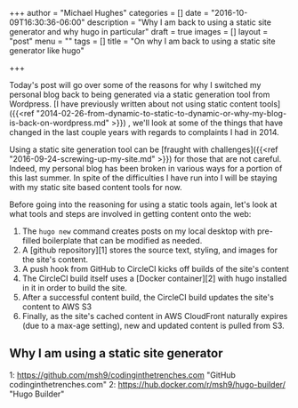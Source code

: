 +++
author = "Michael Hughes"
categories = []
date = "2016-10-09T16:30:36-06:00"
description = "Why I am back to using a static site generator and why hugo in particular"
draft = true
images = []
layout = "post"
menu = ""
tags = []
title = "On why I am back to using a static site generator like hugo"

+++

Today's post will go over some of the reasons for why I switched my personal blog back to being generated via
a static generation tool from Wordpress. [I have previously written about not using static content tools]({{<ref "2014-02-26-from-dynamic-to-static-to-dynamic-or-why-my-blog-is-back-on-wordpress.md" >}})
, we'll look at some of the things that have changed in the last couple years with regards to complaints I had in 2014.

<!--more-->

Using a static site generation tool can be [fraught with challenges]({{<ref "2016-09-24-screwing-up-my-site.md" >}}) for those that are not careful. Indeed, my personal blog has been broken in various ways for a portion of
 this last summer. In spite of the difficulties I have run into I will be staying with my static site based content tools for now.

Before going into the reasoning for using a static tools again, let's look at what tools and steps are involved in getting content onto the web:

1. The `hugo new` command creates posts on my local desktop with pre-filled boilerplate that can be modified as needed.
2. A [github repository][1] stores the source text, styling, and images for the site's content.
3. A push hook from GitHub to CircleCI kicks off builds of the site's content
4. The CircleCI build itself uses a [Docker container][2] with hugo installed in it in order to build the site.
5. After a successful content build, the CircleCI build updates the site's content to AWS S3
6. Finally, as the site's cached content in AWS CloudFront naturally expires (due to a max-age setting), new and updated content is pulled from S3.

## Why I am using a static site generator




1: https://github.com/msh9/codinginthetrenches.com "GitHub codinginthetrenches.com"
2: https://hub.docker.com/r/msh9/hugo-builder/ "Hugo Builder"